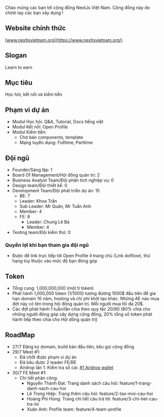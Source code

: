 Chào mừng các bạn tới cộng đồng NextJs Việt Nam. Cộng đồng này do chính tay các bạn xây dựng !
## Website chính thức

[www.nextjsvietnam.org](https://www.nextjsvietnam.org/)

## Slogan

Learn to earn

## Mục tiêu

Học hỏi, kết nối và kiếm tiền

## Phạm vi dự án
- Modul Học hỏi: Q&A, Tutorial, Docs tiếng việt
- Modul Kết nối: Open Profile
- Modul Kiếm tiền: 
  - Chợ bán components, template
  - Mạng tuyển dụng: Fulltime, Parttime


## Đội ngũ
- Founder/Sáng lập: 1
- Board Of Management/Hội đồng quản trị: 2
- Business Analyst Team/Đội phân tích nghiệp vụ: 0
- Design team/Đội thiết kế: 0
- Development Team/Đội phát triển dự án: 15
  - BE: 7
   - Leader: Khoa Trần
   - Sub Leader: Mr Quân, Mr Tuấn Anh
   - Member: 4
  - FE: 8
    - Leader: Chung Lê Bá
    - Member: 4
- Testing team/Đội kiểm thử: 0
### Quyền lợi khi bạn tham gia đội ngũ
- Được để link trực tiếp tới Open Profile ở trang chủ (Link dofllow), thứ hạng tùy thuộc vào mức độ bạn đóng góp
## Token
- Tổng cung: 1,000,000,000 (một tỉ token)
- Phát hành 1,000,000 token (1/1000) tương đương 1000$ đầu tiên để gia hạn domain 10 năm, hosting và chi phí khởi tạo khác. Những AE nào mua đợt này có tên trong hội đồng quản trị. Mỗi người mua tối đa 20$.
- Các đợt phát hành 1 tuần/lần chia theo quy tắc 20/80 (80% chia cho những người đóng góp xây dựng cộng đồng, 20% tổng số token phát hành tiếp theo chia cho Hội dồng quản trị)
## RoadMap
- 27/7 Đăng ký domain, build bản đầu tiên, kêu gọi cộng đồng
- 29/7 Meet #1:
  - Đã chốt được phạm vi dự án
  - Đã bầu được 2 leader FE/BE
  - Airdrop lần 1: Kiểm tra sổ cái: [#1 Airdrop wallet](https://ftmscan.com/token/0xb8058e311b451406bff63a11582b740a806b09e4?a=0xc78fd70a999a938ed939809fedd40e744d8c2bd9)
- 30/7 FE Meet #1:
  - Chi tiết phân công:
    - Nguyễn Thành Đạt: Trang danh sách câu hỏi: feature/1-trang-danh-sach-cau-hoi
    - Lê Trọng Hiệp: Trang thêm câu hỏi: feature/2-tao-moi-cau-hoi
    - Hoàng Phi Hùng: Trang chi tiết câu trả lời: feature/3-chi-tiet-cau-tra-loi
    - Xuân Anh: Profile team: feature/4-team-profile
    